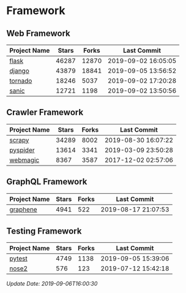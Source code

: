 # Framework

## Web Framework

| Project Name | Stars | Forks | Last Commit |
| ------------ | ----- | ----- | ----------- |
| [flask](https://github.com/pallets/flask) | 46287 | 12870 | 2019-09-02 16:05:05 |
| [django](https://github.com/django/django) | 43879 | 18841 | 2019-09-05 13:56:52 |
| [tornado](https://github.com/tornadoweb/tornado) | 18246 | 5037 | 2019-09-02 17:20:28 |
| [sanic](https://github.com/huge-success/sanic) | 12721 | 1198 | 2019-09-02 13:50:56 |

## Crawler Framework

| Project Name | Stars | Forks | Last Commit |
| ------------ | ----- | ----- | ----------- |
| [scrapy](https://github.com/scrapy/scrapy) | 34289 | 8002 | 2019-08-30 16:07:22 |
| [pyspider](https://github.com/binux/pyspider) | 13614 | 3341 | 2019-03-09 23:50:28 |
| [webmagic](https://github.com/code4craft/webmagic) | 8367 | 3587 | 2017-12-02 02:57:06 |

## GraphQL Framework

| Project Name | Stars | Forks | Last Commit |
| ------------ | ----- | ----- | ----------- |
| [graphene](https://github.com/graphql-python/graphene) | 4941 | 522 | 2019-08-17 21:07:53 |

## Testing Framework

| Project Name | Stars | Forks | Last Commit |
| ------------ | ----- | ----- | ----------- |
| [pytest](https://github.com/pytest-dev/pytest) | 4749 | 1138 | 2019-09-05 15:39:06 |
| [nose2](https://github.com/nose-devs/nose2) | 576 | 123 | 2019-07-12 15:42:18 |

*Update Date: 2019-09-06T16:00:30*